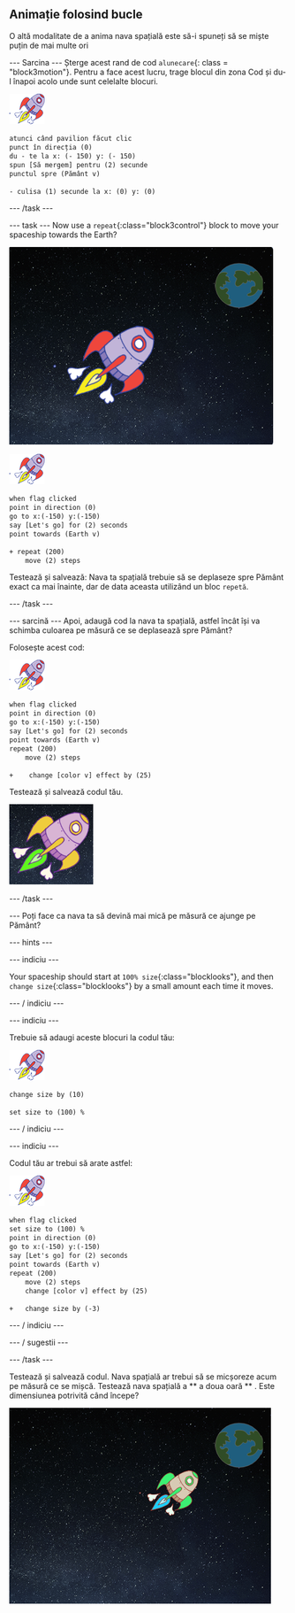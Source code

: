 ## Animație folosind bucle

O altă modalitate de a anima nava spațială este să-i spuneți să se miște puțin de mai multe ori

\--- Sarcina \--- Șterge acest rand de cod `alunecare`{: class = "block3motion"}. Pentru a face acest lucru, trage blocul din zona Cod și du-l înapoi acolo unde sunt celelalte blocuri.

![Personajul nava spațială](images/sprite-spaceship.png)

```blocks3
atunci când pavilion făcut clic
punct în direcția (0)
du - te la x: (- 150) y: (- 150)
spun [Să mergem] pentru (2) secunde
punctul spre (Pământ v)

- culisa (1) secunde la x: (0) y: (0)
```

\--- /task \---

\--- task \--- Now use a `repeat`{:class="block3control"} block to move your spaceship towards the Earth?

![Testarea unei animații pentru nava spațială](images/space-animate-stage.png)

![Personajul nava spațială](images/sprite-spaceship.png)

```blocks3
when flag clicked
point in direction (0)
go to x:(-150) y:(-150)
say [Let's go] for (2) seconds
point towards (Earth v)

+ repeat (200)
    move (2) steps
```

Testează și salvează: Nava ta spațială trebuie să se deplaseze spre Pământ exact ca mai înainte, dar de data aceasta utilizând un bloc `repetă`.

\--- /task \---

\--- sarcină \--- Apoi, adaugă cod la nava ta spațială, astfel încât își va schimba culoarea pe măsură ce se deplasează spre Pământ?

Folosește acest cod:

![Personajul nava spațială](images/sprite-spaceship.png)

```blocks3
when flag clicked
point in direction (0)
go to x:(-150) y:(-150)
say [Let's go] for (2) seconds
point towards (Earth v)
repeat (200)
    move (2) steps

+    change [color v] effect by (25)
```

Testează și salvează codul tău.

![Testarea unei nave spațiale care își schimbă culoarea](images/space-colour-test.png)

\--- /task \---

\--- Poți face ca nava ta să devină mai mică pe măsură ce ajunge pe Pământ?

\--- hints \---

\--- indiciu \---

Your spaceship should start at `100% size`{:class="blocklooks"}, and then `change size`{:class="blocklooks"} by a small amount each time it moves.

\--- / indiciu \---

\--- indiciu \---

Trebuie să adaugi aceste blocuri la codul tău:

![Personajul nava spațială](images/sprite-spaceship.png)

```blocks3
change size by (10)

set size to (100) %
```

\--- / indiciu \---

\--- indiciu \---

Codul tău ar trebui să arate astfel:

![Personajul nava spațială](images/sprite-spaceship.png)

```blocks3
when flag clicked
set size to (100) %
point in direction (0)
go to x:(-150) y:(-150)
say [Let's go] for (2) seconds
point towards (Earth v)
repeat (200)
    move (2) steps
    change [color v] effect by (25)

+   change size by (-3)
```

\--- / indiciu \---

\--- / sugestii \---

\--- /task \---

Testează și salvează codul. Nava spațială ar trebui să se micșoreze acum pe măsură ce se mișcă. Testează nava spațială a ** a doua oară ** . Este dimensiunea potrivită când începe?

![Testarea unei nave spațiale în cădere](images/space-size-test.png)
